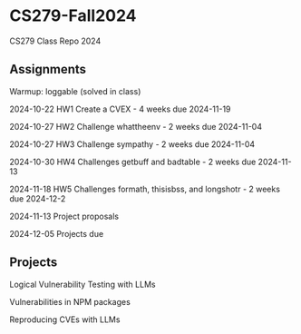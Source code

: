 # CS279-Fall2024
CS279 Class Repo 2024

## Assignments

Warmup: loggable (solved in class)

2024-10-22 HW1 Create a CVEX - 4 weeks due 2024-11-19

2024-10-27 HW2 Challenge whattheenv - 2 weeks due 2024-11-04

2024-10-27 HW3 Challenge sympathy - 2 weeks due 2024-11-04

2024-10-30 HW4 Challenges getbuff and badtable - 2 weeks due 2024-11-13

2024-11-18 HW5 Challenges formath, thisisbss, and longshotr - 2 weeks due 2024-12-2


2024-11-13 Project proposals

2024-12-05 Projects due

## Projects

Logical Vulnerability Testing with LLMs

Vulnerabilities in NPM packages

Reproducing CVEs with LLMs



